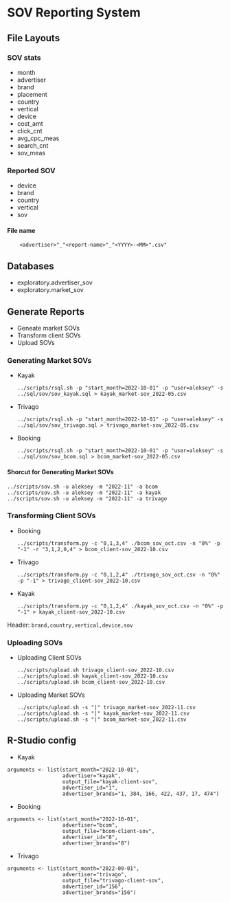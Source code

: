 # SOV Reporting System

## File Layouts
### SOV stats
* month
* advertiser
* brand
* placement
* country
* vertical
* device
* cost_amt
* click_cnt
* avg_cpc_meas
* search_cnt
* sov_meas

### Reported SOV
* device
* brand
* country
* vertical
* sov

#### File name
```
    <advertiser>"_"<report-name>"_"<YYYY>-<MM>".csv"
```

## Databases
* exploratory.advertiser_sov
* exploratory.market_sov

## Generate Reports
* Geneate market SOVs 
* Transform client SOVs
* Upload SOVs
### Generating Market SOVs 
* Kayak
  ```
  ../scripts/rsql.sh -p "start_month=2022-10-01" -p "user=aleksey" -s ../sql/sov/sov_kayak.sql > kayak_market-sov_2022-05.csv
  ```
* Trivago
  ```
  ../scripts/rsql.sh -p "start_month=2022-10-01" -p "user=aleksey" -s ../sql/sov/sov_trivago.sql > trivago_market-sov_2022-05.csv
  ```
* Booking
  ```
  ../scripts/rsql.sh -p "start_month=2022-10-01" -p "user=aleksey" -s ../sql/sov/sov_bcom.sql > bcom_market-sov_2022-05.csv
  ```
#### Shorcut for Generating Market SOVs 
  ```
  ../scripts/sov.sh -u aleksey -m "2022-11" -a bcom 
  ../scripts/sov.sh -u aleksey -m "2022-11" -a kayak 
  ../scripts/sov.sh -u aleksey -m "2022-11" -a trivago 
  ```
### Transforming Client SOVs
* Booking
  ```
  ../scripts/transform.py -c "0,1,3,4" ./bcom_sov_oct.csv -n "0%" -p "-1" -r "3,1,2,0,4" > bcom_client-sov_2022-10.csv
  ```
* Trivago
  ```
  ../scripts/transform.py -c "0,1,2,4" ./trivago_sov_oct.csv -n "0%" -p "-1" > trivago_client-sov_2022-10.csv
  ```
* Kayak
  ```
  ../scripts/transform.py -c "0,1,2,4" ./kayak_sov_oct.csv -n "0%" -p "-1" > kayak_client-sov_2022-10.csv
  ```
Header: `brand,country,vertical,device,sov`
### Uploading SOVs
* Uploading Client SOVs
  ```
  ../scripts/upload.sh trivago_client-sov_2022-10.csv
  ../scripts/upload.sh kayak_client-sov_2022-10.csv
  ../scripts/upload.sh bcom_client-sov_2022-10.csv
  ```
* Uploading Market SOVs
  ```
  ../scripts/upload.sh -s "|" trivago_market-sov_2022-11.csv
  ../scripts/upload.sh -s "|" kayak_market-sov_2022-11.csv
  ../scripts/upload.sh -s "|" bcom_market-sov_2022-11.csv
  ```
## R-Studio config
* Kayak
```
arguments <- list(start_month="2022-10-01", 
                  advertiser="kayak", 
                  output_file="kayak-client-sov", 
                  advertiser_id="1", 
                  advertiser_brands="1, 384, 166, 422, 437, 17, 474")
```
* Booking
```
arguments <- list(start_month="2022-10-01", 
                  advertiser="bcom", 
                  output_file="bcom-client-sov", 
                  advertiser_id="8", 
                  advertiser_brands="8")
```
* Trivago
```
arguments <- list(start_month="2022-09-01", 
                  advertiser="trivago", 
                  output_file="trivago-client-sov", 
                  advertiser_id="156", 
                  advertiser_brands="156")
```
